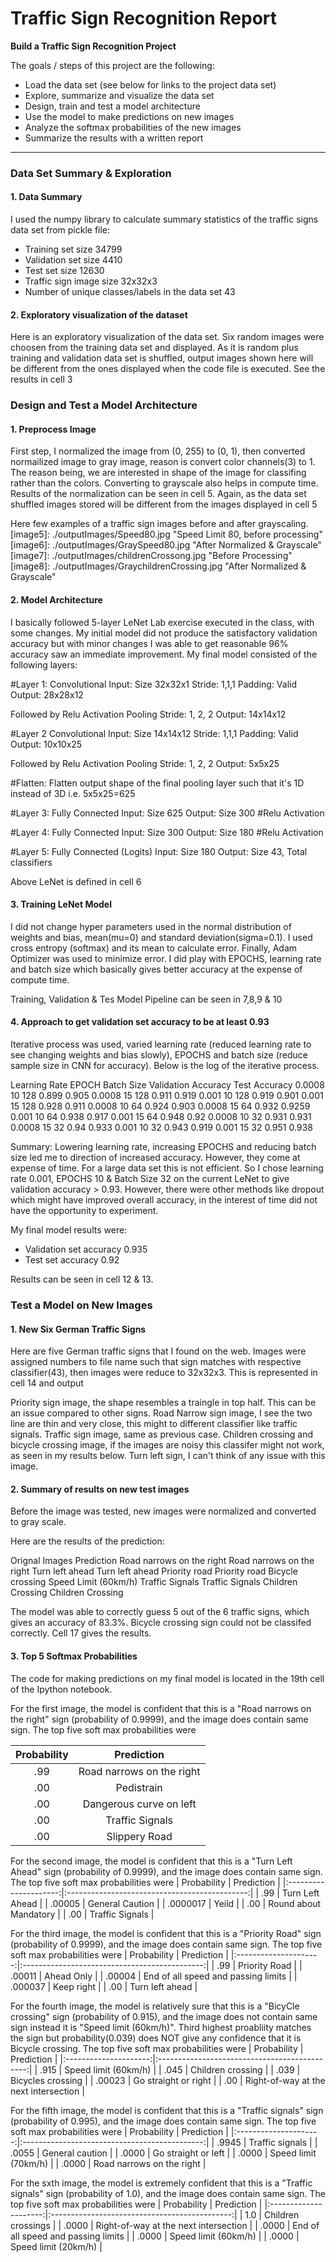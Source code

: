 # **Traffic Sign Recognition Report** 



**Build a Traffic Sign Recognition Project**

The goals / steps of this project are the following:
* Load the data set (see below for links to the project data set)
* Explore, summarize and visualize the data set
* Design, train and test a model architecture
* Use the model to make predictions on new images
* Analyze the softmax probabilities of the new images
* Summarize the results with a written report

---

### Data Set Summary & Exploration

#### 1. Data Summary

I used the numpy library to calculate summary statistics of the traffic signs data set from pickle file:
* Training set size 34799
* Validation set size 4410
* Test set size 12630
* Traffic sign image size 32x32x3
* Number of unique classes/labels in the data set 43

#### 2. Exploratory visualization of the dataset

Here is an exploratory visualization of the data set. Six random images were choosen from the training data set and displayed. As it is random plus training and validation data set is shuffled, output images shown here will be different from the ones displayed when the code file is executed. See the results in cell 3

[image1]: ./outputImages/21142.jpg "Narrow lane"
[image2]: ./outputImages/4076.jpg "Speed Limit 50"
[image3]: ./outputImages/20341.jpg "Speed Limit 80"
[image4]: ./outputImages/16470.jpg "Speed Limit 120"


### Design and Test a Model Architecture

#### 1. Preprocess Image

First step, I normalized the image from (0, 255) to (0, 1), then converted normailized image to gray image, reason is convert color channels(3) to 1. The reason being, we are interested in shape of the image for classifing rather than the colors. Converting to grayscale also helps in compute time. Results of the normalization can be seen in cell 5. Again, as the data set shuffled images stored will be different from the images displayed in cell 5

Here few examples of a traffic sign images before and after grayscaling.
[image5]: ./outputImages/Speed80.jpg "Speed Limit 80, before processing"
[image6]: ./outputImages/GraySpeed80.jpg "After Normalized & Grayscale"
[image7]: ./outputImages/childrenCrossong.jpg "Before Processing"
[image8]: ./outputImages/GraychildrenCrossing.jpg "After Normalized & Grayscale"




#### 2. Model Architecture

I basically followed 5-layer LeNet Lab exercise executed in the class, with some changes. My initial model did not produce the satisfactory validation accuracy but with minor changes I was able to get reasonable 96% accuracy saw an immediate improvement.
My final model consisted of the following layers:

#Layer 1: Convolutional 
    Input: Size 32x32x1
    Stride: 1,1,1 
    Padding: Valid
    Output: 28x28x12
  
  Followed by
  Relu Activation
  Pooling
      Stride: 1, 2, 2
      Output: 14x14x12
   
#Layer 2 Convolutional
    Input: Size 14x14x12
    Stride: 1,1,1 
    Padding: Valid
    Output: 10x10x25
  
  Followed by
  Relu Activation
  Pooling
      Stride: 1, 2, 2
      Output: 5x5x25    
    
#Flatten: Flatten output shape of the final pooling layer such that it's 1D instead of 3D i.e. 5x5x25=625

#Layer 3: Fully Connected
    Input: Size 625
    Output: Size 300
    #Relu Activation

#Layer 4: Fully Connected
    Input: Size 300
    Output: Size 180
    #Relu Activation

#Layer 5: Fully Connected (Logits)
    Input: Size 180
    Output: Size 43, Total classifiers
    
Above LeNet is defined in cell 6


#### 3. Training LeNet Model

I did not change hyper parameters used in the normal distribution of weights and bias, mean(mu=0) and standard deviation(sigma=0.1). I used cross entropy (softmax) and its mean to calculate error. Finally, Adam Optimizer was used to minimize error. I did play with EPOCHS, learning rate and batch size which basically gives better accuracy at the expense of compute time.

Training, Validation & Tes Model Pipeline can be seen in 7,8,9 & 10


#### 4. Approach to get validation set accuracy to be at least 0.93
Iterative process was used, varied learning rate (reduced learning rate to see changing weights and bias slowly), EPOCHS and batch size (reduce sample size in CNN for accuracy). Below is the log of the iterative process. 

Learning Rate	EPOCH	Batch Size	Validation Accuracy 	Test Accuracy
0.0008      	10  	128     	0.899               	0.905
0.0008      	15  	128     	0.911               	0.919
0.001       	10   	128     	0.919               	0.901
0.001       	15   	128     	0.928               	0.911
0.0008      	10   	64      	0.924               	0.903
0.0008      	15   	64      	0.932               	0.9259
0.001       	10   	64      	0.938               	0.917
0.001       	15  	64      	0.948               	0.92
0.0008      	10  	32      	0.931               	0.931
0.0008      	15   	32      	0.94                	0.933
0.001       	10  	32      	0.943               	0.919
0.001       	15  	32      	0.951               	0.938

Summary: Lowering learning rate, increasing EPOCHS and reducing batch size led me to direction of increased accuracy. However, they come at expense of time. For a large data set this is not efficient. So I chose learning rate 0.001, EPOCHS 10 & Batch Size 32 on the current LeNet to give validation accuracy > 0.93. However, there were other methods like dropout which might have improved overall accuracy, in the interest of time did not have the opportunity to experiment.

My final model results were:
* Validation set accuracy 0.935 
* Test set accuracy 0.92

Results can be seen in cell 12 & 13.
 

### Test a Model on New Images

#### 1. New Six German Traffic Signs
Here are five German traffic signs that I found on the web. Images were assigned numbers to file name such that sign matches with respective classifier(43), then images were reduce to 32x32x3. This is represented in cell 14 and output

[image9]: ./GermanSignImages/12.prorityLane.png
[image10]: ./GermanSignImages/24.roadNarrow.png
[image11]: ./GermanSignImages/26.trafficSign.png
[image12]: ./GermanSignImages/28.childrenCrossing.png
[image13]: ./GermanSignImages/29.bicycleCrossing.png
[image14]: ./GermanSignImages/34.turnLeft.png

Priority sign image, the shape resembles a traingle in top half. This can be an issue compared to other signs. Road Narrow sign image, I see the two line are thin and very close, this might to different classifier like traffic signals. Traffic sign image, same as previous case. Children crossing and bicycle crossing image, if the images are noisy this classifer might not work, as seen in my results below. Turn left sign, I can't think of any issue with this image.


#### 2. Summary of results on new test images
Before the image was tested, new images were normalized and converted to gray scale.

Here are the results of the prediction:

Orignal Images                  	Prediction
Road narrows on the right       	Road narrows on the right
Turn left ahead                 	Turn left ahead
Priority road                    	Priority road
Bicycle crossing                	Speed Limit (60km/h)
Traffic Signals                 	Traffic Signals
Children Crossing               	Children Crossing

The model was able to correctly guess 5 out of the 6 traffic signs, which gives an accuracy of 83.3%. Bicycle crossing sign could not be classifed correctly. Cell 17 gives the results.

#### 3. Top 5 Softmax Probabilities

The code for making predictions on my final model is located in the 19th cell of the Ipython notebook.

For the first image, the model is confident that this is a "Road narrows on the right" sign (probability of 0.9999), and the image does contain same sign. The top five soft max probabilities were

| Probability         	|     Prediction	        					| 
|:---------------------:|:---------------------------------------------:| 
| .99       			| Road narrows on the right     				| 
| .00    				| Pedistrain 									|
| .00					| Dangerous curve on left						|
| .00	      			| Traffic Signals       		 				|
| .00				    | Slippery Road      							|


For the second image, the model is confident that this is a "Turn Left Ahead" sign (probability of 0.9999), and the image does contain same sign. The top five soft max probabilities were
| Probability         	|     Prediction	        					| 
|:---------------------:|:---------------------------------------------:| 
| .99       			| Turn Left Ahead               				| 
| .00005   				| General Caution								|
| .0000017				| Yeild                 						|
| .00	      			| Round about Mandatory    		 				|
| .00				    | Traffic Signals      							|

For the third image, the model is confident that this is a "Priority Road" sign (probability of 0.9999), and the image does contain same sign. The top five soft max probabilities were
| Probability         	|     Prediction	        					| 
|:---------------------:|:---------------------------------------------:| 
| .99       			| Priority Road                 				| 
| .00011   				| Ahead Only    								|
| .00004				| End of all speed and passing limits			|
| .000037      			| Keep right            		 				|
| .00				    | Turn left ahead      							|

For the fourth image, the model is relatively sure that this is a "BicyCle crossing" sign (probability of 0.915), and the image does not contain same sign instead it is "Speed limit (60km/h)". Third highest proabliity matches the sign but probability(0.039) does NOT give any confidence that it is Bicycle crossing. The top five soft max probabilities were
| Probability         	|     Prediction	        					| 
|:---------------------:|:---------------------------------------------:| 
| .915       			| Speed limit (60km/h)            				| 
| .045   				| Children crossing								|
| .039  				| Bicycles crossing                 			|
| .00023      			| Go straight or right     		 				|
| .00				    | Right-of-way at the next intersection			|

For the fifth image, the model is confident that this is a "Traffic signals" sign (probability of 0.995), and the image does contain same sign. The top five soft max probabilities were
| Probability         	|     Prediction	        					| 
|:---------------------:|:---------------------------------------------:| 
| .9945       			| Traffic signals                 				| 
| .0055   				| General caution  								|
| .0000 				| Go straight or left                			|
| .0000      			| Speed limit (70km/h)     		 				|
| .0000				    | Road narrows on the right						|

For the sxth image, the model is extremely confident that this is a "Traffic signals" sign (probability of 1.0), and the image does contain same sign. The top five soft max probabilities were
| Probability         	|     Prediction	        					| 
|:---------------------:|:---------------------------------------------:| 
| 1.0       			| Children crossings              				| 
| .0000   				| Right-of-way at the next intersection			|
| .0000 				| End of all speed and passing limits  			|
| .0000      			| Speed limit (60km/h)     		 				|
| .0000				    | Speed limit (20km/h)  						|
